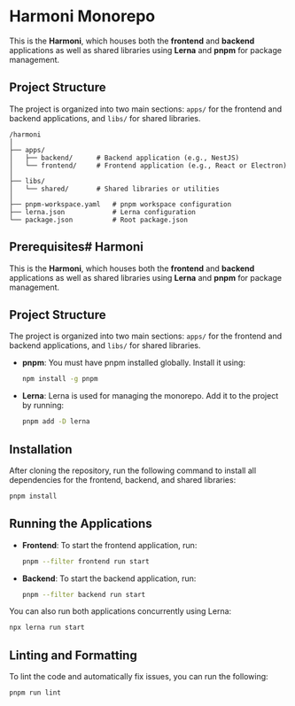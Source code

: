 # Harmoni Monorepo

This is the **Harmoni**, which houses both the **frontend** and **backend** applications as well as shared libraries using **Lerna** and **pnpm** for package management.

## Project Structure

The project is organized into two main sections: `apps/` for the frontend and backend applications, and `libs/` for shared libraries.

```
/harmoni
│
├── apps/
│   ├── backend/      # Backend application (e.g., NestJS)
│   └── frontend/     # Frontend application (e.g., React or Electron)
│
├── libs/
│   └── shared/       # Shared libraries or utilities
│
├── pnpm-workspace.yaml   # pnpm workspace configuration
├── lerna.json            # Lerna configuration
└── package.json          # Root package.json
```

## Prerequisites# Harmoni

This is the **Harmoni**, which houses both the **frontend** and **backend** applications as well as shared libraries using **Lerna** and **pnpm** for package management.

## Project Structure

The project is organized into two main sections: `apps/` for the frontend and backend applications, and `libs/` for shared libraries.

- **pnpm**: You must have pnpm installed globally. Install it using:

  ```bash
  npm install -g pnpm
  ```

- **Lerna**: Lerna is used for managing the monorepo. Add it to the project by running:
  ```bash
  pnpm add -D lerna
  ```

## Installation

After cloning the repository, run the following command to install all dependencies for the frontend, backend, and shared libraries:

```bash
pnpm install
```

## Running the Applications

- **Frontend**: To start the frontend application, run:

  ```bash
  pnpm --filter frontend run start
  ```

- **Backend**: To start the backend application, run:
  ```bash
  pnpm --filter backend run start
  ```

You can also run both applications concurrently using Lerna:

```bash
npx lerna run start
```

## Linting and Formatting

To lint the code and automatically fix issues, you can run the following:

```bash
pnpm run lint
```
